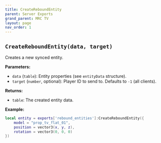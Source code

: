 ```yaml
--- 
title: CreateReboundEntity 
parent: Server Exports 
grand_parent: MRC TV 
layout: page
nav_order: 1 
--- 
```

## `CreateReboundEntity(data, target)`
Creates a new synced entity.

**Parameters:**
- `data` (`table`): Entity properties (see `entityData` structure).
- `target` (`number`, optional): Player ID to send to. Defaults to `-1` (all clients).

**Returns:**
- `table`: The created entity data.

**Example:**
```lua
local entity = exports['rebound_entities']:CreateReboundEntity({
    model = "prop_tv_flat_01",
    position = vector3(x, y, z),
    rotation = vector3(0, 0, 0)
})
```
